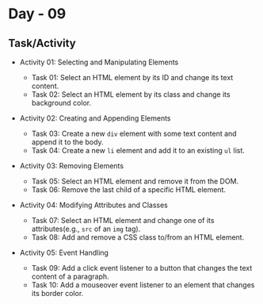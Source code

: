 # Day - 09

## Task/Activity

- Activity 01: Selecting and Manipulating Elements

  - Task 01: Select an HTML element by its ID and change its text content.
  - Task 02: Select an HTML element by its class and change its background color.

- Activity 02: Creating and Appending Elements

  - Task 03: Create a new <code>div</code> element with some text content and append it to the body.
  - Task 04: Create a new <code>li</code> element and add it to an existing <code>ul</code> list.

- Activity 03: Removing Elements

  - Task 05: Select an HTML element and remove it from the DOM.
  - Task 06: Remove the last child of a specific HTML element.

- Activity 04: Modifying Attributes and Classes

  - Task 07: Select an HTML element and change one of its attributes(e.g., <code>src</code> of an <code>img</code> tag).
  - Task 08: Add and remove a CSS class to/from an HTML element.

- Activity 05: Event Handling
  - Task 09: Add a click event listener to a button that changes the text content of a paragraph.
  - Task 10: Add a mouseover event listener to an element that changes its border color.

